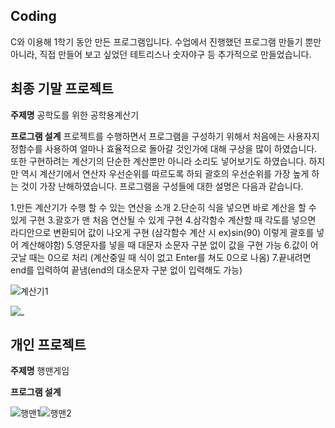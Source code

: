 ## Coding
C와 이용해 1학기 동안 만든 프로그램입니다.
수업에서 진행했던 프로그램 만들기 뿐만 아니라, 직접 만들어 보고 싶었던 테트리스나 숫자야구 등 추가적으로 만들었습니다.

## 최종 기말 프로젝트
**주제명** 공학도를 위한 공학용계산기

**프로그램 설계**
프로젝트를 수행하면서 프로그램을 구성하기 위해서 처음에는 사용자지정함수를 사용하여 얼마나 효율적으로 돌아갈 것인가에 대해 구상을 많이 하였습니다. 또한 구현하려는 계산기의 단순한 계산뿐만 아니라 소리도 넣어보기도 하였습니다. 하지만 역시 계산기에서 연산자 우선순위를 따르도록 하되 괄호의 우선순위를 가장 높게 하는 것이 가장 난해하였습니다. 프로그램을 구성들에 대한 설명은 다음과 같습니다.

1.만든 계산기가 수행 할 수 있는 연산을 소개
2.단순히 식을 넣으면 바로 계산을 할 수 있게 구현
3.괄호가 맨 처음 연산될 수 있게 구현
4.삼각함수 계산할 때 각도를 넣으면 라디안으로 변환되어 값이 나오게 구현
(삼각함수 계산 시 ex)sin(90) 이렇게 괄호를 넣어 계산해야함)
5.영문자를 넣을 때 대문자 소문자 구분 없이 값을 구현 가능
6.값이 어긋날 때는 0으로 처리 (계산중일 때 식이 없고 Enter를 쳐도 0으로 나옴)
7.끝내려면 end를 입력하여 끝냄(end의 대소문자 구분 없이 입력해도 가능)

![계산기1](https://user-images.githubusercontent.com/45071833/102221639-b81a4000-3f25-11eb-8ba8-4bcada3498ba.JPG)

![_  ](https://user-images.githubusercontent.com/45071833/102226193-74c2d000-3f2b-11eb-9b77-a796c44c64b9.png)

## 개인 프로젝트

**주제명** 행맨게임

**프로그램 설계**

![행맨1](https://user-images.githubusercontent.com/45071833/102227179-9ec8c200-3f2c-11eb-9d9b-4bf36cfe5143.JPG)![행맨2](https://user-images.githubusercontent.com/45071833/102227189-a25c4900-3f2c-11eb-9846-d3e62e95527a.JPG)



